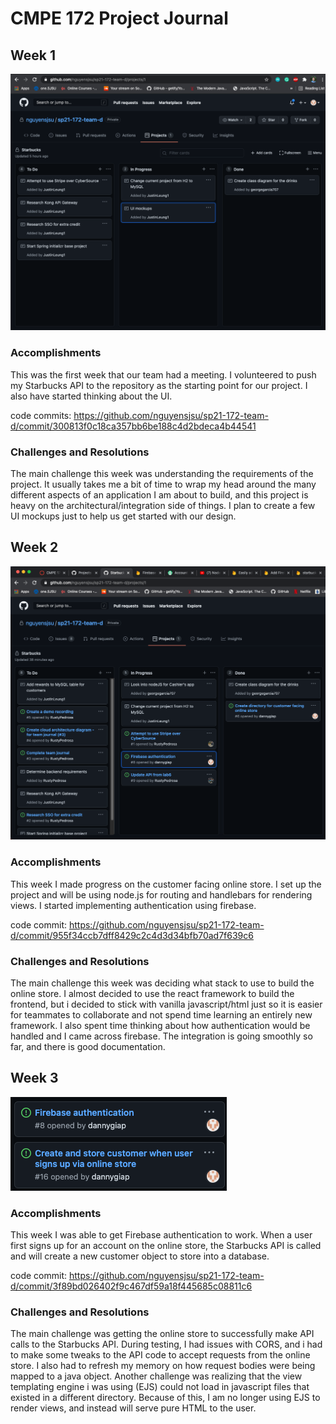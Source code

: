 # CMPE 172 Project Journal

## Week 1

![week1](images/week1.png)

### Accomplishments

This was the first week that our team had a meeting. I volunteered to push my Starbucks API to the repository as the starting point for our project. I also have started thinking about the UI.

code commits:
https://github.com/nguyensjsu/sp21-172-team-d/commit/300813f0c18ca357bb6be188c4d2bdeca4b44541

### Challenges and Resolutions

The main challenge this week was understanding the requirements of the project. It usually takes me a bit of time to wrap my head around the many different aspects of an application I am about to build, and this project is heavy on the architectural/integration side of things. I plan to create a few UI mockups just to help us get started with our design.

## Week 2

![week2](images/week2.png)

### Accomplishments

This week I made progress on the customer facing online store. I set up the project and will be using node.js for routing and handlebars for rendering views. I started implementing authentication using firebase.

code commit:
https://github.com/nguyensjsu/sp21-172-team-d/commit/955f34ccb7dff8429c2c4d3d34bfb70ad7f639c6

### Challenges and Resolutions

The main challenge this week was deciding what stack to use to build the online store. I almost decided to use the react framework to build the frontend, but i decided to stick with vanilla javascript/html just so it is easier for teammates to collaborate and not spend time learning an entirely new framework. I also spent time thinking about how authentication would be handled and I came across firebase. The integration is going smoothly so far, and there is good documentation.

## Week 3

![week2](images/week3.png)

### Accomplishments

This week I was able to get Firebase authentication to work. When a user first signs up for an account on the online store, the Starbucks API is called and will create a new customer object to store into a database.

code commit:
https://github.com/nguyensjsu/sp21-172-team-d/commit/3f89bd026402f9c467df59a18f445685c08811c6

### Challenges and Resolutions

The main challenge was getting the online store to successfully make API calls to the Starbucks API. During testing, I had issues with CORS, and i had to make some tweaks to the API code to accept requests from the online store. I also had to refresh my memory on how request bodies were being mapped to a java object.
Another challenge was realizing that the view templating engine i was using (EJS) could not load in javascript files that existed in a different directory. Because of this, I am no longer using EJS to render views, and instead will serve pure HTML to the user.
